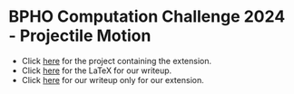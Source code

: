 # BPHO Computation Challenge 2024 - Projectile Motion

- Click [here](https://github.com/sacreative10/BPHOComputationalChallenge/tree/ExtensionSphere) for the project containing the extension.
- Click [here](https://github.com/sacreative10/BPHOComputationalChallenge/tree/writeup) for the LaTeX for our writeup.
- Click [here](https://github.com/sacreative10/BPHOComputationalChallenge/blob/main/Extension.pdf) for our writeup only for our extension.


